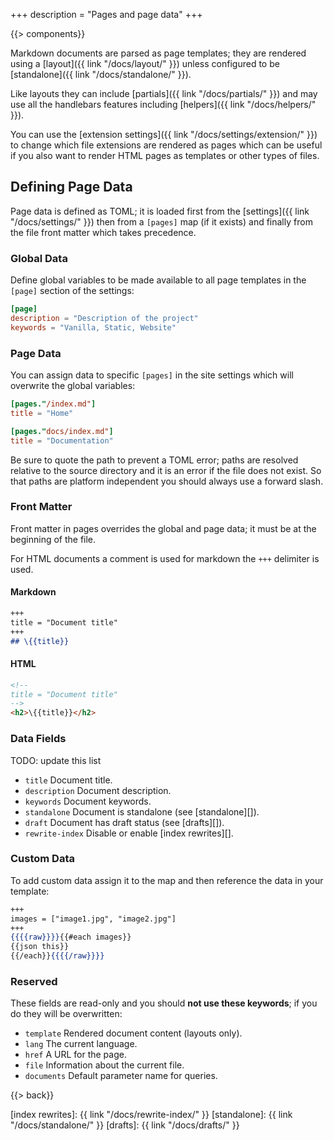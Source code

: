 +++
description = "Pages and page data"
+++

{{> components}}

Markdown documents are parsed as page templates; they are rendered using a [layout]({{ link "/docs/layout/" }}) unless configured to be [standalone]({{ link "/docs/standalone/" }}).

Like layouts they can include [partials]({{ link "/docs/partials/" }}) and may use all the handlebars features including [helpers]({{ link "/docs/helpers/" }}).

You can use the [extension settings]({{ link "/docs/settings/extension/" }}) to change which file extensions are rendered as pages which can be useful if you also want to render HTML pages as templates or other types of files.

## Defining Page Data

Page data is defined as TOML; it is loaded first from the [settings]({{ link "/docs/settings/" }}) then from a `[pages]` map (if it exists) and finally from the file front matter which takes precedence.

### Global Data

Define global variables to be made available to all page templates in the `[page]` section of the settings:

```toml
[page]
description = "Description of the project"
keywords = "Vanilla, Static, Website"
```

### Page Data

You can assign data to specific `[pages]` in the site settings which will overwrite the global variables:

```toml
[pages."/index.md"]
title = "Home"

[pages."docs/index.md"]
title = "Documentation"
```

Be sure to quote the path to prevent a TOML error; paths are resolved relative to the source directory and it is an error if the file does not exist. So that paths are platform independent you should always use a forward slash.

### Front Matter

Front matter in pages overrides the global and page data; it must be at the beginning of the file.

For HTML documents a comment is used for markdown the `+++` delimiter is used.

#### Markdown

```markdown
+++
title = "Document title"
+++
## \{{title}}
```

#### HTML

```html
<!--
title = "Document title"
-->
<h2>\{{title}}</h2>
```

### Data Fields

TODO: update this list

* `title` Document title.
* `description` Document description.
* `keywords` Document keywords.
* `standalone` Document is standalone (see [standalone][]).
* `draft` Document has draft status (see [drafts][]).
* `rewrite-index` Disable or enable [index rewrites][].

### Custom Data

To add custom data assign it to the map and then reference the data in your template:

```handlebars
+++
images = ["image1.jpg", "image2.jpg"]
+++
{{{{raw}}}}{{#each images}}
{{json this}}
{{/each}}{{{{/raw}}}}
```

### Reserved

These fields are read-only and you should **not use these keywords**; if you do they will be overwritten:

* `template` Rendered document content (layouts only).
* `lang` The current language.
* `href` A URL for the page.
* `file` Information about the current file.
* `documents` Default parameter name for queries.

{{> back}}

[index rewrites]: {{ link "/docs/rewrite-index/" }}
[standalone]: {{ link "/docs/standalone/" }}
[drafts]: {{ link "/docs/drafts/" }}
